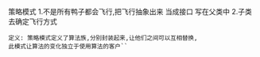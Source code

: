 策略模式 
    1.不是所有鸭子都会飞行,把飞行抽象出来 当成接口 写在父类中
    2.子类去确定飞行方式
    
    定义: 策略模式定义了算法族,分别封装起来,让他们之间可以互相替换,
    此模式让算法的变化独立于使用算法的客户``